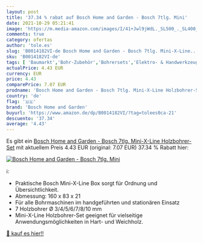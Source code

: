 ```yaml
---
layout: post
title: '37.34 % rabat auf Bosch Home and Garden - Bosch 7tlg. Mini'
date: 2021-10-29 05:21:41
image: 'https://m.media-amazon.com/images/I/41+Jwl9jWdL._SL500_._SL400_.jpg'
comments: true
category: ofertas
author: 'tole.es'
slug: 'B0014182VI-de Bosch Home and Garden - Bosch 7tlg. Mini-X-Line...'
sku: 'B0014182VI-de'
tags: [ 'Baumarkt','Bohr-Zubehör','Bohrersets','Elektro- & Handwerkzeuge','Zubehör für Elektrowerkzeuge','bosch home and garden', ]
actualPrice: 4.43 EUR
currency: EUR
price: 4.43
comparePrice: 7.07 EUR
prodname: 'Bosch Home and Garden - Bosch 7tlg. Mini-X-Line Holzbohrer-Set'
country: 'de'
flag: '🇩🇪'
brand: 'Bosch Home and Garden'
buyurl: 'https://www.amazon.de/dp/B0014182VI/?tag=tolees0ca-21'
descuento: '37.34'
average: '4.43'
---
```


Es gibt ein [Bosch Home and Garden - Bosch 7tlg. Mini-X-Line Holzbohrer-Set](https://www.amazon.de/dp/B0014182VI/?tag=tolees0ca-21) mit aktuellem Preis 4.43 EUR (original: 7.07 EUR) 37.34 % Rabatt hier:

[![Bosch Home and Garden - Bosch 7tlg. Mini](https://m.media-amazon.com/images/I/41+Jwl9jWdL._SL500_._SL400_.jpg)](https://www.amazon.de/dp/B0014182VI/?tag=tolees0ca-21)

ℹ️:

- Praktische Bosch Mini-X-Line Box sorgt für Ordnung und Übersichtlichkeit.
- Abmessung: 160 x 83 x 21
- Für alle Bohrmaschinen im handgeführten und stationären Einsatz
- 7 Holzbohrer Ø 3/4/5/6/7/8/10 mm
- Mini-X-Line Holzbohrer-Set geeignet für vielseitige Anwendungsmöglichkeiten in Hart- und Weichholz.

[🛒 kauf es hier!!](https://www.amazon.de/dp/B0014182VI/?tag=tolees0ca-21)
